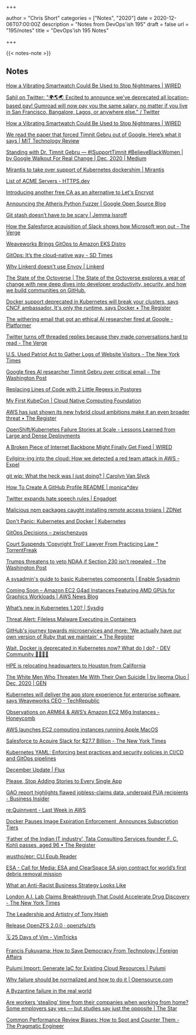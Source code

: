 +++

author = "Chris Short"
categories = ["Notes", "2020"]
date = 2020-12-06T07:00:00Z
description = "Notes from DevOps'ish 195"
draft = false
url = "195/notes"
title = "DevOps'ish 195 Notes"

+++

{{< notes-note >}}

## Notes

[How a Vibrating Smartwatch Could Be Used to Stop Nightmares | WIRED](https://www.wired.com/story/how-a-vibrating-smartwatch-could-be-used-to-stop-nightmares/)


[Sahil on Twitter: "🌍🌎🌏 Excited to announce we've deprecated all location-based pay! Gumroad will now pay you the same salary, no matter if you live in San Francisco, Bangalore, Lagos, or anywhere else." / Twitter](https://twitter.com/shl/status/1334201934702493697)

[How a Vibrating Smartwatch Could Be Used to Stop Nightmares | WIRED](https://www.wired.com/story/how-a-vibrating-smartwatch-could-be-used-to-stop-nightmares/)

[We read the paper that forced Timnit Gebru out of Google. Here’s what it says | MIT Technology Review](https://www.technologyreview.com/2020/12/04/1013294/google-ai-ethics-research-paper-forced-out-timnit-gebru/)

[Standing with Dr. Timnit Gebru — #ISupportTimnit #BelieveBlackWomen | by Google Walkout For Real Change | Dec, 2020 | Medium](https://googlewalkout.medium.com/standing-with-dr-timnit-gebru-isupporttimnit-believeblackwomen-6dadc300d382)

[Mirantis to take over support of Kubernetes dockershim | Mirantis](https://www.mirantis.com/blog/mirantis-to-take-over-support-of-kubernetes-dockershim-2/)

[List of ACME Servers - HTTPS.dev](https://docs.https.dev/list-of-acme-servers)

[Introducing another free CA as an alternative to Let's Encrypt](https://scotthelme.co.uk/introducing-another-free-ca-as-an-alternative-to-lets-encrypt/)

[Announcing the Atheris Python Fuzzer | Google Open Source Blog](https://opensource.googleblog.com/2020/12/announcing-atheris-python-fuzzer.html)

[Git stash doesn’t have to be scary | Jemma Issroff](https://jemma.dev/blog/git-stash)

[How the Salesforce acquisition of Slack shows how Microsoft won out - The Verge](https://www.theverge.com/22150313/how-microsoft-crushed-slack-salesforce-acquisition)

[Weaveworks Brings GitOps to Amazon EKS Distro](https://www.weave.works/blog/on-prem-kubernetes-gitops-eks-distro)

[GitOps: It’s the cloud-native way - SD Times](https://sdtimes.com/softwaredev/gitops-its-the-cloud-native-way/)

[Why Linkerd doesn't use Envoy | Linkerd](https://linkerd.io/2020/12/03/why-linkerd-doesnt-use-envoy/)

[The State of the Octoverse | The State of the Octoverse explores a year of change with new deep dives into developer productivity, security, and how we build communities on GitHub.](https://octoverse.github.com/)

[Docker support deprecated in Kubernetes will break your clusters, says CNCF ambassador. It's only the runtime, says Docker • The Register](https://www.theregister.com/2020/12/03/docker_deprecated_in_kubernetes_this/)

[The withering email that got an ethical AI researcher fired at Google - Platformer](https://www.platformer.news/p/the-withering-email-that-got-an-ethical)

[Twitter turns off threaded replies because they made conversations hard to read - The Verge](https://www.theverge.com/2020/12/3/22150448/twitter-thread-replies-off-update-conversations)

[U.S. Used Patriot Act to Gather Logs of Website Visitors - The New York Times](https://www.nytimes.com/2020/12/03/us/politics/section-215-patriot-act.html?referringSource=articleShare)

[Google fires AI researcher Timnit Gebru over critical email - The Washington Post](https://www.washingtonpost.com/technology/2020/12/03/timnit-gebru-google-fired/)

[Replacing Lines of Code with 2 Little Regexs in Postgres](https://info.crunchydata.com/blog/replacing-lines-of-code-with-2-little-regexs-in-postgresql)

[My First KubeCon | Cloud Native Computing Foundation](https://www.cncf.io/blog/2020/12/02/my-first-kubecon/)

[AWS has just shown its new hybrid cloud ambitions make it an even broader threat • The Register](https://www.theregister.com/2020/12/03/aws_panorama_hybrid_applianc)

[OpenShift/Kubernetes Failure Stories at Scale - Lessons Learned from Large and Dense Deployments](https://www.openshift.com/blog/openshift-failure-stories-at-scale-cluster-on-fire)

[A Broken Piece of Internet Backbone Might Finally Get Fixed | WIRED](https://www.wired.com/story/bgp-routing-manrs-google-fix/)

[Evilginx-ing into the cloud: How we detected a red team attack in AWS - Expel](https://expel.io/blog/evilginx-into-cloud-detected-red-team-attack-in-aws/)

[git wip: What the heck was I just doing? | Carolyn Van Slyck](https://carolynvanslyck.com/blog/2020/12/git-wip/)

[How To Create A GitHub Profile README | monica*dev](https://www.aboutmonica.com/blog/how-to-create-a-github-profile-readme)

[Twitter expands hate speech rules | Engadget](https://www.engadget.com/twitter-hate-speech-rules-race-ethnicity-194849330.html)

[Malicious npm packages caught installing remote access trojans | ZDNet](https://www.zdnet.com/article/malicious-npm-packages-caught-installing-remote-access-trojans/)

[Don't Panic: Kubernetes and Docker | Kubernetes](https://kubernetes.io/blog/2020/12/02/dont-panic-kubernetes-and-docker/)

[GitOps Decisions – zwischenzugs](https://zwischenzugs.com/2020/11/30/gitops-decisions/)

[Court Suspends ‘Copyright Troll’ Lawyer From Practicing Law * TorrentFreak](https://torrentfreak.com/court-suspends-copyright-troll-lawyer-from-practicing-law-201201/)

[Trumps threatens to veto NDAA if Section 230 isn’t repealed - The Washington Post](https://www.washingtonpost.com/technology/2020/12/01/trump-repeal-section-230-ndaa/)

[A sysadmin's guide to basic Kubernetes components | Enable Sysadmin](https://www.redhat.com/sysadmin/kubernetes-components)

[Coming Soon – Amazon EC2 G4ad Instances Featuring AMD GPUs for Graphics Workloads | AWS News Blog](https://aws.amazon.com/blogs/aws/new-amazon-ec2-g4ad-instances-featuring-amd-gpus-for-graphics-workloads/)

[What’s new in Kubernetes 1.20? | Sysdig](https://sysdig.com/blog/whats-new-kubernetes-1-20/)

[Threat Alert: Fileless Malware Executing in Containers](https://blog.aquasec.com/fileless-malware-container-security)

[GitHub's journey towards microservices and more: 'We actually have our own version of Ruby that we maintain' • The Register](https://www.theregister.com/2020/12/01/githubs_journey_towards_microservices/)

[Wait, Docker is deprecated in Kubernetes now? What do I do? - DEV Community 👩‍💻👨‍💻](https://dev.to/inductor/wait-docker-is-deprecated-in-kubernetes-now-what-do-i-do-e4m)

[HPE is relocating headquarters to Houston from California](https://www.cnbc.com/2020/12/01/hpe-is-relocating-headquarters-to-houston-from-california.html)

[The White Men Who Threaten Me With Their Own Suicide | by Ijeoma Oluo | Dec, 2020 | GEN](https://gen.medium.com/the-white-men-who-threaten-me-with-their-own-suicide-d4c1aaf41141)

[Kubernetes will deliver the app store experience for enterprise software, says Weaveworks CEO - TechRepublic](https://www.techrepublic.com/article/kubernetes-will-deliver-the-app-store-experience-for-enterprise-software-says-weaveworks-ceo/)

[Observations on ARM64 & AWS’s Amazon EC2 M6g Instances - Honeycomb](https://www.honeycomb.io/blog/observations-on-arm64-awss-amazon-ec2-m6g-instances/)

[AWS launches EC2 computing instances running Apple MacOS](https://www.cnbc.com/2020/12/01/aws-launches-ec2-computing-instances-running-apple-macos.html)

[Salesforce to Acquire Slack for $27.7 Billion - The New York Times](https://www.nytimes.com/2020/12/01/technology/salesforce-slack-deal.html)

[Kubernetes YAML: Enforcing best practices and security policies in CI/CD and GitOps pipelines](https://thechief.io/c/editorial/kubernetes-yaml-enforcing-best-practices-and-security-policies-cicd-and-gitops-pipelines/)

[December Update | Flux](https://fluxcd.io/blog/2020/12/december-update/)

[Please, Stop Adding Stories to Every Single App](https://gizmodo.com/please-stop-adding-stories-to-every-single-app-1845773669)

[GAO report highlights flawed jobless-claims data, underpaid PUA recipients - Business Insider](https://www.businessinsider.com/gao-report-flawed-weekly-jobless-claims-data-underpaid-unemployed-americans-2020-11)

[re:Quinnvent - Last Week in AWS](https://www.lastweekinaws.com/requinnvent/)

[Docker Pauses Image Expiration Enforcement, Announces Subscription Tiers](https://www.infoq.com/news/2020/11/docker-image-expiration-plans/)

[‘Father of the Indian IT industry’, Tata Consulting Services founder F. C. Kohli passes, aged 96 • The Register](https://www.theregister.com/2020/11/30/tcs_founder_fc_kohli_in_memorian/)

[wustho/epr: CLI Epub Reader](https://github.com/wustho/epr)

[ESA - Call for Media: ESA and ClearSpace SA sign contract for world’s first debris removal mission](https://www.esa.int/Newsroom/Press_Releases/Call_for_Media_ESA_and_ClearSpace_SA_sign_contract_for_world_s_first_debris_removal_mission)

[What an Anti-Racist Business Strategy Looks Like](https://hbr.org/2020/11/what-an-anti-racist-business-strategy-looks-like)

[London A.I. Lab Claims Breakthrough That Could Accelerate Drug Discovery - The New York Times](https://www.nytimes.com/2020/11/30/technology/deepmind-ai-protein-folding.html?referringSource=articleShare)

[The Leadership and Artistry of Tony Hsieh](https://hbr.org/2020/11/the-leadership-and-artistry-of-tony-hsieh)

[Release OpenZFS 2.0.0 · openzfs/zfs](https://github.com/openzfs/zfs/releases/tag/zfs-2.0.0)

[🗓 25 Days of Vim - VimTricks](https://vimtricks.com/25-days-of-vim_2020/)

[Francis Fukuyama: How to Save Democracy From Technology | Foreign Affairs](https://www.foreignaffairs.com/articles/united-states/2020-11-24/fukuyama-how-save-democracy-technology)

[Pulumi Import: Generate IaC for Existing Cloud Resources | Pulumi](https://www.pulumi.com/blog/pulumi-import-generate-iac-for-existing-cloud-resources/)

[Why failure should be normalized and how to do it | Opensource.com](https://opensource.com/article/20/11/normalize-failure)

[A Byzantine failure in the real world](https://blog.cloudflare.com/a-byzantine-failure-in-the-real-world/)

[Are workers ‘stealing’ time from their companies when working from home? Some employers say yes — but studies say just the opposite | The Star](https://www.thestar.com/business/2020/11/28/are-workers-stealing-time-from-their-companies-when-working-from-home-some-employers-say-yes-but-studies-say-just-the-opposite.html)

[Common Performance Review Biases: How to Spot and Counter Them - The Pragmatic Engineer](https://blog.pragmaticengineer.com/performance-review-biases/)
